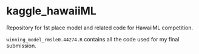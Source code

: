 # kaggle_hawaiiML
Repository for 1st place model and related code for HawaiiML competition.

`winning_model_rmsle0.44274.R` contains all the code used for my final submission.
